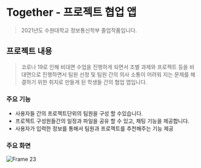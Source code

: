 # Together - 프로젝트 협업 앱
> 2021년도 수원대학교 정보통신학부 졸업작품입니다.
  

## 프로젝트 내용
> 코로나 19로 인해 비대면 수업을 진행하게 되면서 
> 조별 과제와 프로젝트 등을 비대면으로 진행하면서
>  팀원 선정 및 팀원 간의 의사 소통이 어려워 지는 문제를 해결하기 위한 취지로 만들게 된 학생들 간의 협업 앱입니다.

### 주요 기능
- 사용자들 간의 프로젝트단위의 팀원을 구성 할 수있습니다.
- 프로젝트 구성원들간의 일정과 파일을 공유 할 수 있고, 채팅 기능을 제공합니다.
- 사용자가 입력한 정보를 통해서 팀원과 프로젝트를 추천해주는 기능 제공

### 주요 화면

![Frame 23](https://user-images.githubusercontent.com/71866185/165899765-ef566e29-a87e-46e5-9b4b-246f0883de80.png)
